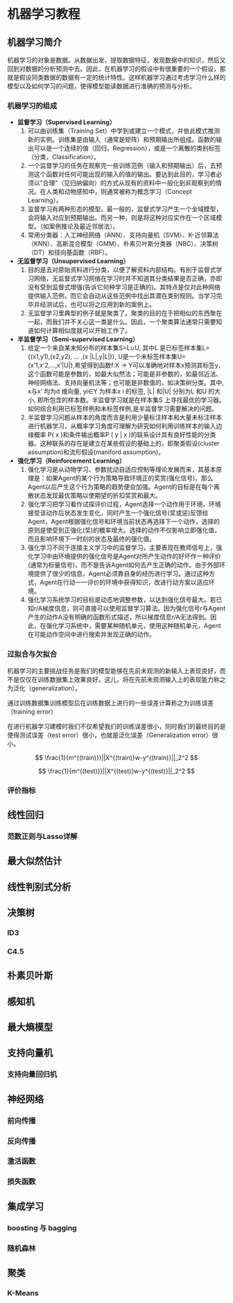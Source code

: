 # 机器学习教程


<!--more-->

## 机器学习简介

机器学习的对象是数据。从数据出发，提取数据特征，发现数据中的知识，然后又回到对数据的分析预测中去。因此，在机器学习的假设中有很重要的一个假设，那就是假设同类数据的数据有一定的统计特性。这样机器学习通过考虑学习什么样的模型以及如何学习的问题，使得模型能读数据进行准确的预测与分析。

### 机器学习的组成

- **监督学习（Supervised Learning）**
  1. 可以由训练集（Training Set）中学到或建立一个模式，并依此模式推测新的实例。训练集是由输入（通常是矩阵）和预期输出所组成。函数的输出可以是一个连续的值（回归，Regression），或是一个离散的类别标签（分类，Classification）。
  1. 一个监督学习的任务在观察完一些训练范例（输入和预期输出）后，去预测这个函数对任何可能出现的输入的值的输出。要达到此目的，学习者必须以"合理"（见归纳偏向）的方式从现有的资料中一般化到非观察到的情况。在人类和动物感知中，则通常被称为概念学习（Concept Learning）。
  1. 监督学习有两种形态的模型。最一般的，监督式学习产生一个全域模型，会将输入对应到预期输出。而另一种，则是将这种对应实作在一个区域模型。（如案例推论及最近邻居法）。
  1. 常用分类器：人工神经网络（ANN）、支持向量机（SVM）、K-近邻算法（KNN）、高斯混合模型（GMM）、朴素贝叶斯分类器（NBC）、决策树（DT）和径向基函数（RBF）。
- **无监督学习（Unsupervised Learning）**
  1. 目的是去对原始资料进行分类，以便了解资料内部结构。有别于监督式学习网络，无监督式学习网络在学习时并不知道其分类结果是否正确，亦即没有受到监督式增强(告诉它何种学习是正确的)。其特点是仅对此种网络提供输入范例，而它会自动从这些范例中找出其潜在类别规则。当学习完毕并经测试后，也可以将之应用到新的案例上。
  1. 无监督学习里典型的例子就是聚类了。聚类的目的在于把相似的东西聚在一起，而我们并不关心这一类是什么。因此，一个聚类算法通常只需要知道如何计算相似度就可以开始工作了。
- **半监督学习（Semi-supervised Learning）**
  1. 给定一个来自某未知分布的样本集S=L∪U, 其中L 是已标签样本集L={(x1,y1),(x2,y2), … ,(x |L|,y|L|)}, U是一个未标签样本集U={x’1,x’2,…,x’|U|},希望得到函数f:X → Y可以准确地对样本x预测其标签y，这个函数可能是参数的，如最大似然法；可能是非参数的，如最邻近法、神经网络法、支持向量机法等；也可能是非数值的，如决策树分类。其中, x与x’  均为d 维向量, yi∈Y 为样本x i 的标签, |L| 和|U| 分别为L 和U 的大小, 即所包含的样本数。半监督学习就是在样本集S 上寻找最优的学习器。如何综合利用已标签样例和未标签样例,是半监督学习需要解决的问题。
  1. 半监督学习问题从样本的角度而言是利用少量标注样本和大量未标注样本进行机器学习，从概率学习角度可理解为研究如何利用训练样本的输入边缘概率 P( x )和条件输出概率P ( y | x )的联系设计具有良好性能的分类器。这种联系的存在是建立在某些假设的基础上的，即聚类假设(cluster  assumption)和流形假设(maniford assumption)。
- **强化学习（Reinforcement Learning）**
  1. 强化学习是从动物学习、参数扰动自适应控制等理论发展而来，其基本原理是：如果Agent的某个行为策略导致环境正的奖赏(强化信号)，那么Agent以后产生这个行为策略的趋势便会加强。Agent的目标是在每个离散状态发现最优策略以使期望的折扣奖赏和最大。
  1. 强化学习把学习看作试探评价过程，Agent选择一个动作用于环境，环境接受该动作后状态发生变化，同时产生一个强化信号(奖或惩)反馈给Agent，Agent根据强化信号和环境当前状态再选择下一个动作，选择的原则是使受到正强化(奖)的概率增大。选择的动作不仅影响立即强化值，而且影响环境下一时刻的状态及最终的强化值。
  1. 强化学习不同于连接主义学习中的监督学习，主要表现在教师信号上，强化学习中由环境提供的强化信号是Agent对所产生动作的好坏作一种评价(通常为标量信号)，而不是告诉Agent如何去产生正确的动作。由于外部环境提供了很少的信息，Agent必须靠自身的经历进行学习。通过这种方式，Agent在行动一一评价的环境中获得知识，改进行动方案以适应环境。
  1. 强化学习系统学习的目标是动态地调整参数，以达到强化信号最大。若已知r/A梯度信息，则可直接可以使用监督学习算法。因为强化信号r与Agent产生的动作A没有明确的函数形式描述，所以梯度信息r/A无法得到。因此，在强化学习系统中，需要某种随机单元，使用这种随机单元，Agent在可能动作空间中进行搜索并发现正确的动作。

### 过拟合与欠拟合

机器学习的主要挑战任务是我们的模型能够在先前未观测的新输入上表现良好，而不是仅仅在训练数据集上效果良好。这儿，将在先前未观测输入上的表现能力称之为泛化（generalization）。

通过训练数据集训练模型后在训练数据上进行的一些误差计算称之为训练误差（training error）

在进行机器学习建模时我们不仅希望我们的训练误差很小，同时我们的最终目的是使得测试误差（test error）很小，也就是泛化误差（Generalization error）很小。

$$ \frac{1}{m^{(train)}}||X^{(train)}w-y^{(train)}||_2^2 $$

$$ \frac{1}{m^{(test)}}||X^{(test)}w-y^{(test)}||_2^2 $$

### 评价指标

## 线性回归

### 范数正则与Lasso详解

## 最大似然估计

## 线性判别式分析

## 决策树

### ID3

### C4.5

## 朴素贝叶斯

## 感知机

## 最大熵模型

## 支持向量机

### 支持向量回归机

## 神经网络

### 前向传播

### 反向传播

### 激活函数

### 损失函数

## 集成学习

### boosting 与 bagging

### 随机森林

## 聚类

### K-Means


